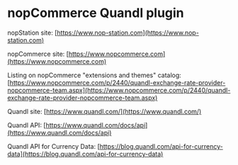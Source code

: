 ﻿nopCommerce Quandl plugin
===========

nopStation site: [https://www.nop-station.com](https://www.nop-station.com)

nopCommerce site: [https://www.nopcommerce.com](https://www.nopcommerce.com)

Listing on nopCommerce "extensions and themes" catalog: [https://www.nopcommerce.com/p/2440/quandl-exchange-rate-provider-nopcommerce-team.aspx](https://www.nopcommerce.com/p/2440/quandl-exchange-rate-provider-nopcommerce-team.aspx)

Quandl site: [https://www.quandl.com/](https://www.quandl.com/)

Quandl API: [https://www.quandl.com/docs/api](https://www.quandl.com/docs/api)

Quandl API for Currency Data: [https://blog.quandl.com/api-for-currency-data](https://blog.quandl.com/api-for-currency-data)

